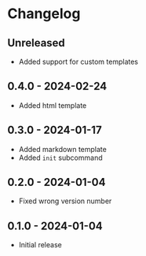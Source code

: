 # Changelog

## Unreleased
- Added support for custom templates

## 0.4.0 - 2024-02-24
- Added html template

## 0.3.0 - 2024-01-17
- Added markdown template
- Added `init` subcommand

## 0.2.0 - 2024-01-04
- Fixed wrong version number

## 0.1.0 - 2024-01-04
- Initial release
